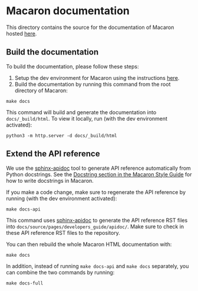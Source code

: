 # Macaron documentation
This directory contains the source for the documentation of Macaron hosted [here](https://oracle.github.io/macaron/).

## Build the documentation

To build the documentation, please follow these steps:
1. Setup the dev environment for Macaron using the instructions [here](../CONTRIBUTING.md).
2. Build the documentation by running this command from the root directory of Macaron:
```
make docs
```

This command will build and generate the documentation into `docs/_build/html`. To view it locally, run (with the dev environment activated):

```
python3 -m http.server -d docs/_build/html
```

## Extend the API reference

We use the [sphinx-apidoc](https://www.sphinx-doc.org/en/master/man/sphinx-apidoc.html) tool to generate API reference automatically from Python docstrings. See the [Docstring section in the Macaron Style Guide](https://oracle.github.io/pages/developers_guide/style_guide.html#docstrings) for how to write docstrings in Macaron.

If you make a code change, make sure to regenerate the API reference by running (with the dev environment activated):

```
make docs-api
```

This command uses [sphinx-apidoc](https://www.sphinx-doc.org/en/master/man/sphinx-apidoc.html) to generate the API reference RST files into `docs/source/pages/developers_guide/apidoc/`. Make sure to check in these API reference RST files to the repository.

You can then rebuild the whole Macaron HTML documentation with:

```
make docs
```

In addition, instead of running `make docs-api` and `make docs` separately, you can combine the two commands by running:

```
make docs-full
```
